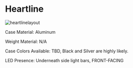 # Heartline
![heartlinelayout](https://i.imgur.com/WKrKRVA.png)

Case Material: Aluminum

Weight Material: N/A

Case Colors Available: TBD, Black and Silver are highly likely.

LED Presence: Underneath side light bars, FRONT-FACING


